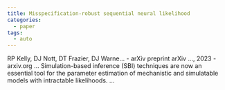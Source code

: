 ```yaml
---
title: Misspecification-robust sequential neural likelihood
categories:
  - paper
tags:
  - auto
---
```

RP Kelly, DJ Nott, DT Frazier, DJ Warne… - arXiv preprint arXiv …, 2023 - arxiv.org
… Simulation-based inference (SBI) techniques are now an essential tool for the parameter estimation of mechanistic and simulatable models with intractable likelihoods. …
